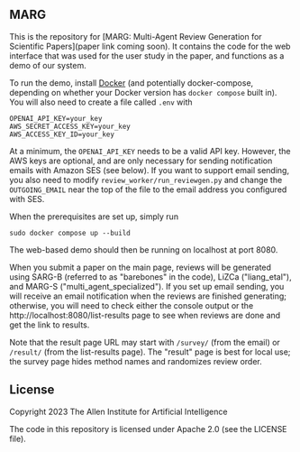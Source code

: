 ## MARG

This is the repository for [MARG: Multi-Agent Review Generation for Scientific Papers](paper link coming soon).  It contains the code for the web interface that was used for the user study in the paper, and functions as a demo of our system.

To run the demo, install [Docker](https://www.docker.com/get-started) (and potentially docker-compose, depending on whether your Docker version has `docker compose` built in).  You will also need to create a file called `.env` with
```
OPENAI_API_KEY=your_key
AWS_SECRET_ACCESS_KEY=your_key
AWS_ACCESS_KEY_ID=your_key
```

At a minimum, the `OPENAI_API_KEY` needs to be a valid API key.  However, the AWS keys are optional, and are only necessary for sending notification emails with Amazon SES (see below).  If you want to support email sending, you also need to modify `review_worker/run_reviewgen.py` and change the `OUTGOING_EMAIL` near the top of the file to the email address you configured with SES.

When the prerequisites are set up, simply run
```
sudo docker compose up --build
```

The web-based demo should then be running on localhost at port 8080.

When you submit a paper on the main page, reviews will be generated using SARG-B (referred to as "barebones" in the code), LiZCa ("liang_etal"), and MARG-S ("multi_agent_specialized").  If you set up email sending, you will receive an email notification when the reviews are finished generating; otherwise, you will need to check either the console output or the http://localhost:8080/list-results page to see when reviews are done and get the link to results.

Note that the result page URL may start with `/survey/` (from the email) or `/result/` (from the list-results page).  The "result" page is best for local use; the survey page hides method names and randomizes review order.


## License

Copyright 2023 The Allen Institute for Artificial Intelligence

The code in this repository is licensed under Apache 2.0 (see the LICENSE file).
